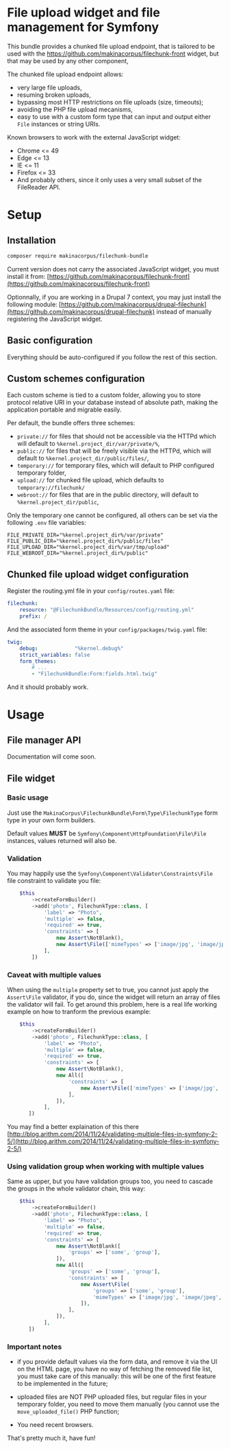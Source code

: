 # File upload widget and file management for Symfony

This bundle provides a chunked file upload endpoint, that is tailored to be
used with the https://github.com/makinacorpus/filechunk-front widget, but
that may be used by any other component,

The chunked file upload endpoint allows:

 - very large file uploads,
 - resuming broken uploads,
 - bypassing most HTTP restrictions on file uploads (size, timeouts);
 - avoiding the PHP file upload mecanisms,
 - easy to use with a custom form type that can input and output either ``File``
   instances or string URIs.

Known browsers to work with the external JavaScript widget:

 - Chrome <= 49
 - Edge <= 13
 - IE <= 11
 - Firefox <= 33
 - And probably others, since it only uses a very small subset of the FileReader API.

# Setup

## Installation

```sh
composer require makinacorpus/filechunk-bundle
```

Current version does not carry the associated JavaScript widget, you must install
it from: [https://github.com/makinacorpus/filechunk-front](https://github.com/makinacorpus/filechunk-front)

Optionnally, if you are working in a Drupal 7 context, you may just install the following
module: [https://github.com/makinacorpus/drupal-filechunk](https://github.com/makinacorpus/drupal-filechunk)
instead of manually registering the JavaScript widget.

## Basic configuration

Everything should be auto-configured if you follow the rest of this section.

## Custom schemes configuration

Each custom scheme is tied to a custom folder, allowing you to store protocol
relative URI in your database instead of absolute path, making the application
portable and migrable easily.

Per default, the bundle offers three schemes:

 - `private://` for files that should not be accessible via the HTTPd
   which will default to `%kernel.project_dir/var/private/%`,
 - `public://` for files that will be freely visible via the HTTPd, which
   will default to `%kernel.project_dir/public/files/`,
 - `temporary://` for temporary files, which will default to PHP configured
   temporary folder,
 - `upload://` for chunked file upload, which defaults to `temporary://filechunk/`
 - `webroot://` for files that are in the public directory,
   will default to `%kernel.project_dir/public`,

Only the temporary one cannot be configured, all others can be set via
the following `.env` file variables:

```
FILE_PRIVATE_DIR="%kernel.project_dir%/var/private"
FILE_PUBLIC_DIR="%kernel.project_dir%/public/files"
FILE_UPLOAD_DIR="%kernel.project_dir%/var/tmp/upload"
FILE_WEBROOT_DIR="%kernel.project_dir%/public"
```

## Chunked file upload widget configuration

Register the routing.yml file in your ``config/routes.yaml`` file:

```yaml
filechunk:
    resource: "@FilechunkBundle/Resources/config/routing.yml"
    prefix: /
```

And the associated form theme in your ``config/packages/twig.yaml`` file:

```yaml
twig:
    debug:            "%kernel.debug%"
    strict_variables: false
    form_themes:
        # ...
        - "FilechunkBundle:Form:fields.html.twig"
```

And it should probably work.

# Usage

## File manager API

Documentation will come soon.

## File widget

### Basic usage

Just use the ``MakinaCorpus\FilechunkBundle\Form\Type\FilechunkType`` form type
in your own form builders.

Default values **MUST** be ``Symfony\Component\HttpFoundation\File\File``
instances, values returned will also be.

### Validation

You may happily use the ``Symfony\Component\Validator\Constraints\File`` file
constraint to validate you file:

```php
    $this
        ->createFormBuilder()
        ->add('photo', FilechunkType::class, [
            'label' => "Photo",
            'multiple' => false,
            'required' => true,
            'constraints' => [
                new Assert\NotBlank(),
                new Assert\File(['mimeTypes' => ['image/jpg', 'image/jpeg', 'image/png', 'application/pdf']]),
            ],
        ])
```

### Caveat with multiple values

When using the ``multiple`` property set to true, you cannot just apply the
``Assert\File`` validator, if you do, since the widget will return an array
of files the validator will fail. To get around this problem, here is a real life
working example on how to tranform the previous example:


```php
    $this
        ->createFormBuilder()
        ->add('photo', FilechunkType::class, [
            'label' => "Photo",
            'multiple' => false,
            'required' => true,
            'constraints' => [
                new Assert\NotBlank(),
                new All([
                    'constraints' => [
                        new Assert\File(['mimeTypes' => ['image/jpg', 'image/jpeg', 'image/png', 'application/pdf']]),
                    ],
                ]),
            ],
       ])
```

You may find a better explaination of this there [http://blog.arithm.com/2014/11/24/validating-multiple-files-in-symfony-2-5/](http://blog.arithm.com/2014/11/24/validating-multiple-files-in-symfony-2-5/)

### Using validation group when working with multiple values

Same as upper, but you have validation groups too, you need to cascade the groups
in the whole validator chain, this way:

```php
    $this
        ->createFormBuilder()
        ->add('photo', FilechunkType::class, [
            'label' => "Photo",
            'multiple' => false,
            'required' => true,
            'constraints' => [
                new Assert\NotBlank([
                    'groups' => ['some', 'group'],
                ]),
                new All([
                    'groups' => ['some', 'group'],
                    'constraints' => [
                        new Assert\File(
                            'groups' => ['some', 'group'],
                            'mimeTypes' => ['image/jpg', 'image/jpeg', 'image/png', 'application/pdf'],
                        ]),
                    ],
                ]),
            ],
       ])
```

### Important notes

 - if you provide default values via the form data, and remove it via the UI
   on the HTML page, you have no way of fetching the removed file list, you
   must take care of this manually: this will be one of the first feature to
   be implemented in the future;

 - uploaded files are NOT PHP uploaded files, but regular files in your
   temporary folder, you need to move them manually (you cannot use the
   ``move_uploaded_file()`` PHP function;

 - You need recent browsers.

That's pretty much it, have fun!
